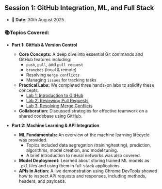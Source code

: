 ## Session 1: GitHub Integration, ML, and Full Stack
* **📅 Date:** 30th August 2025

### 📚Topics Covered:
* **Part 1: GitHub & Version Control** 
  * **Core Concepts:** A deep dive into essential Git commands and GitHub features including:
    * `push`, `pull`, and `pull request`
    * `branches` (local & remote)
    * Resolving `merge conflicts`
    * Managing `issues` for tracking tasks
  * **Practical Labs:** We completed three hands-on labs to solidify these concepts.
    * [Lab 1: Introduction to GitHub](https://github.com/skills/introduction-to-github)
    * [Lab 2: Reviewing Pull Requests](https://github.com/skills/review-pull-requests)
    * [Lab 3: Resolving Merge Conflicts](https://github.com/skills/resolve-merge-conflicts)
  * **Collaboration:** Discussed strategies for effective teamwork on a shared codebase using GitHub.

* **Part 2: Machine Learning & API Integration** 
  * **ML Fundamentals:** An overview of the machine learning lifecycle was provided.
    * Topics included data segregation (training/testing), prediction, algorithms, model creation, and model tuning.
    * A brief introduction to neural networks was also covered.
  * **Model Deployment:** Learned about storing trained ML models as `.pkl` files and using them in full-stack applications.
  * **APIs in Action:** A live demonstration using Chrome DevTools showed how to inspect API requests and responses, including methods, headers, and payloads.